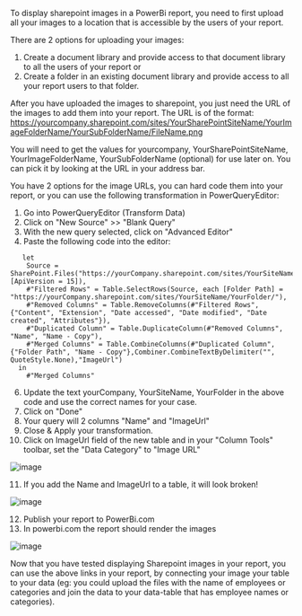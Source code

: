 To display sharepoint images in a PowerBi report, you need to first upload all your images to a location that is accessible by the users of your report.

There are 2 options for uploading your images:
1. Create a document library and provide access to that document library to all the users of your report or
2. Create a folder in an existing document library and provide access to all your report users to that folder.

After you have uploaded the images to sharepoint, you just need the URL of the images to add them into your report. The URL is of the format: https://yourcompany.sharepoint.com/sites/YourSharePointSiteName/YourImageFolderName/YourSubFolderName/FileName.png

You will need to get the values for yourcompany, YourSharePointSiteName, YourImageFolderName, YourSubFolderName (optional) for use later on. You can pick it by looking at the URL in your address bar.

You have 2 options for the image URLs, you can hard code them into your report, or you can use the following transformation in PowerQueryEditor:

1. Go into PowerQueryEditor (Transform Data)
2. Click on "New Source" >> "Blank Query"
3. With the new query selected, click on "Advanced Editor"
4. Paste the following code into the editor:
```
   let
    Source = SharePoint.Files("https://yourCompany.sharepoint.com/sites/YourSiteName", [ApiVersion = 15]),
    #"Filtered Rows" = Table.SelectRows(Source, each [Folder Path] = "https://yourCompany.sharepoint.com/sites/YourSiteName/YourFolder/"),
    #"Removed Columns" = Table.RemoveColumns(#"Filtered Rows",{"Content", "Extension", "Date accessed", "Date modified", "Date created", "Attributes"}),
    #"Duplicated Column" = Table.DuplicateColumn(#"Removed Columns", "Name", "Name - Copy"),
    #"Merged Columns" = Table.CombineColumns(#"Duplicated Column",{"Folder Path", "Name - Copy"},Combiner.CombineTextByDelimiter("", QuoteStyle.None),"ImageUrl")
  in
    #"Merged Columns"
```

6. Update the text yourCompany, YourSiteName, YourFolder in the above code and use the correct names for your case.
7. Click on "Done"
8. Your query will 2 columns "Name" and "ImageUrl"
9. Close & Apply your transformation.
10. Click on ImageUrl field of the new table and in your "Column Tools" toolbar, set the "Data Category" to "Image URL"

![image](https://user-images.githubusercontent.com/1643325/231216829-44420d39-db09-491b-b243-1fc2d286c3b4.png)

11. If you add the Name and ImageUrl to a table, it will look broken!

![image](https://user-images.githubusercontent.com/1643325/231217004-e5391b3f-6520-469d-8019-6c5eba1f2c39.png)

12. Publish your report to PowerBi.com
13. In powerbi.com the report should render the images

![image](https://user-images.githubusercontent.com/1643325/231217768-90c4795e-cf92-4464-b9a7-80b1c6f90261.png)

Now that you have tested displaying Sharepoint images in your report, you can use the above links in your report, by connecting your image your table to your data (eg: you could upload the files with the name of employees or categories and join the data to your data-table that has employee names or categories).
